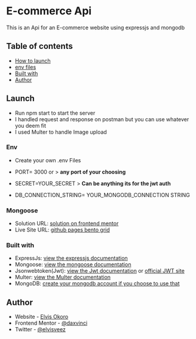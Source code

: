 # E-commerce Api
This is an Api for an E-commerce website using expressjs and mongodb

## Table of contents

- [How to launch](#Launch)
- [env files](#Env)
- [Built with](#built-with)
- [Author](#author)


## Launch
- Run npm start to start the server
- I handled request and response on postman but you can use whatever you deem fit
- I used Multer to handle Image upload

### Env
- Create your own .env Files

- PORT= 3000 or > **any port of your choosing**
- SECRET=YOUR_SECRET > **Can be anything its for  the jwt auth**
- DB_CONNECTION_STRING= YOUR_MONGODB_CONNECTION STRING

### Mongoose

- Solution URL: [solution on frontend mentor](https://your-solution-url.com)
- Live Site URL: [github pages bento grid](https://daxvinci.github.io/bento-grid-challenge)

### Built with
- ExpressJs: [view the expressjs documentation](https://expressjs.com/)
- Mongoose: [view the mongoose documentation](https://mongoosejs.com/)
- Jsonwebtoken(Jwt): [view the Jwt documentation](https://www.npmjs.com/package/jsonwebtoken) or [official JWT site](https://jwt.io/)
- Multer: [view the Multer documentation](https://www.npmjs.com/package/multer)
- MongoDB: [create your mongodb account if you choose to use that](https://www.mongodb.com/products/platform/atlas-database)


## Author
- Website - [Elvis Okoro](https://daxvinci.github.io/portfolio/)
- Frontend Mentor - [@daxvinci](https://www.frontendmentor.io/profile/daxvinci)
- Twitter - [@elvisveez](https://www.twitter.com/elvisveez)
